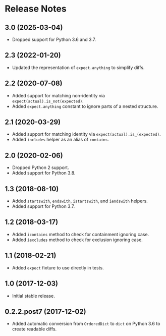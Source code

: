 # Release Notes

## 3.0 (2025-03-04)

- Dropped support for Python 3.6 and 3.7.

## 2.3 (2022-01-20)

- Updated the representation of `expect.anything` to simplify diffs.

## 2.2 (2020-07-08)

- Added support for matching non-identity via `expect(actual).is_not(expected)`.
- Added `expect.anything` constant to ignore parts of a nested structure.

## 2.1 (2020-03-29)

- Added support for matching identity via `expect(actual).is_(expected)`.
- Added `includes` helper as an alias of `contains`.

## 2.0 (2020-02-06)

- Dropped Python 2 support.
- Added support for Python 3.8.

## 1.3 (2018-08-10)

- Added `startswith`, `endswith`, `istartswith`, and `iendswith` helpers.
- Added support for Python 3.7.

## 1.2 (2018-03-17)

- Added `icontains` method to check for containment ignoring case.
- Added `iexcludes` method to check for exclusion ignoring case.

## 1.1 (2018-02-21)

- Added `expect` fixture to use directly in tests.

## 1.0 (2017-12-03)

- Initial stable release.

## 0.2.2.post7 (2017-12-02)

- Added automatic conversion from `OrderedDict` to `dict` on Python 3.6 to create readable diffs.
